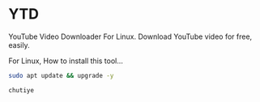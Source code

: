 # YTD
YouTube Video Downloader For Linux. Download YouTube video for free, easily.

For Linux, How to install this tool...
```bash
sudo apt update && upgrade -y
```

```bash
chutiye
```
